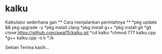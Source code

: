 # kalku
Kalkulator sederhana gan 
** Cara menjalankan perintahnya **
*pkg update && pkg upgrade -y
*pkg install clang
*pkg install g++
*pkg install git
*git clone https://github.com/awal15/kalku.git
*cd kalku
*chmod 777 kalku.cpp
*g++ kalku.cpp -o k
*./k

Sekian Terima kasih...
